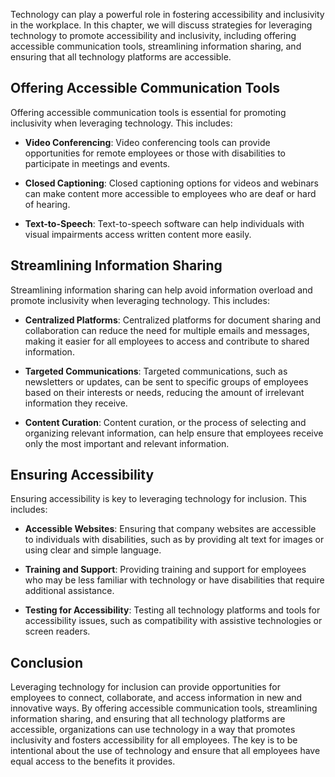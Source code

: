 
Technology can play a powerful role in fostering accessibility and inclusivity in the workplace. In this chapter, we will discuss strategies for leveraging technology to promote accessibility and inclusivity, including offering accessible communication tools, streamlining information sharing, and ensuring that all technology platforms are accessible.

Offering Accessible Communication Tools
---------------------------------------

Offering accessible communication tools is essential for promoting inclusivity when leveraging technology. This includes:

* **Video Conferencing**: Video conferencing tools can provide opportunities for remote employees or those with disabilities to participate in meetings and events.

* **Closed Captioning**: Closed captioning options for videos and webinars can make content more accessible to employees who are deaf or hard of hearing.

* **Text-to-Speech**: Text-to-speech software can help individuals with visual impairments access written content more easily.

Streamlining Information Sharing
--------------------------------

Streamlining information sharing can help avoid information overload and promote inclusivity when leveraging technology. This includes:

* **Centralized Platforms**: Centralized platforms for document sharing and collaboration can reduce the need for multiple emails and messages, making it easier for all employees to access and contribute to shared information.

* **Targeted Communications**: Targeted communications, such as newsletters or updates, can be sent to specific groups of employees based on their interests or needs, reducing the amount of irrelevant information they receive.

* **Content Curation**: Content curation, or the process of selecting and organizing relevant information, can help ensure that employees receive only the most important and relevant information.

Ensuring Accessibility
----------------------

Ensuring accessibility is key to leveraging technology for inclusion. This includes:

* **Accessible Websites**: Ensuring that company websites are accessible to individuals with disabilities, such as by providing alt text for images or using clear and simple language.

* **Training and Support**: Providing training and support for employees who may be less familiar with technology or have disabilities that require additional assistance.

* **Testing for Accessibility**: Testing all technology platforms and tools for accessibility issues, such as compatibility with assistive technologies or screen readers.

Conclusion
----------

Leveraging technology for inclusion can provide opportunities for employees to connect, collaborate, and access information in new and innovative ways. By offering accessible communication tools, streamlining information sharing, and ensuring that all technology platforms are accessible, organizations can use technology in a way that promotes inclusivity and fosters accessibility for all employees. The key is to be intentional about the use of technology and ensure that all employees have equal access to the benefits it provides.
